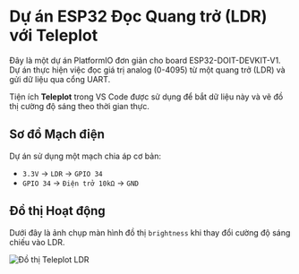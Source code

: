 # Dự án ESP32 Đọc Quang trở (LDR) với Teleplot

Đây là một dự án PlatformIO đơn giản cho board ESP32-DOIT-DEVKIT-V1. Dự án thực hiện việc đọc giá trị analog (0-4095) từ một quang trở (LDR) và gửi dữ liệu qua cổng UART.

Tiện ích **Teleplot** trong VS Code được sử dụng để bắt dữ liệu này và vẽ đồ thị cường độ sáng theo thời gian thực.

## Sơ đồ Mạch điện
Dự án sử dụng một mạch chia áp cơ bản:
* `3.3V` -> `LDR` -> `GPIO 34`
* `GPIO 34` -> `Điện trở 10kΩ` -> `GND`

## Đồ thị Hoạt động
Dưới đây là ảnh chụp màn hình đồ thị `brightness` khi thay đổi cường độ sáng chiếu vào LDR.

![Đồ thị Teleplot LDR](teleplot_graph.png)